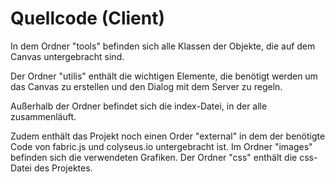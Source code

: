 # Quellcode (Client)

In dem Ordner "tools" befinden sich alle Klassen der Objekte, die auf dem Canvas untergebracht sind.

Der Ordner "utilis" enthält die wichtigen Elemente, die benötigt werden um das Canvas zu erstellen und den Dialog mit dem Server zu regeln. 

Außerhalb der Ordner befindet sich die index-Datei, in der alle zusammenläuft.

Zudem enthält das Projekt noch einen Order "external" in dem der benötigte Code von fabric.js und colyseus.io untergebracht ist.  Im Ordner "images" befinden sich die verwendeten Grafiken. 
Der Ordner "css" enthält die css-Datei des Projektes.
